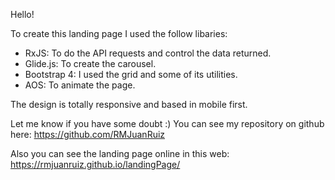 Hello!

To create this landing page I used the follow libaries:

- RxJS: To do the API requests and control the data returned.
- Glide.js: To create the carousel.
- Bootstrap 4: I used the grid and some of its utilities.
- AOS: To animate the page.

The design is totally responsive and based in mobile first.

Let me know if you have some doubt :)
You can see my repository on github here: https://github.com/RMJuanRuiz

Also you can see the landing page online in this web: https://rmjuanruiz.github.io/landingPage/
